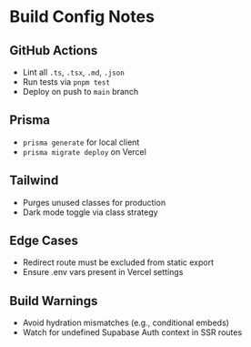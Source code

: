 # Build Config Notes

## GitHub Actions
- Lint all `.ts`, `.tsx`, `.md`, `.json`
- Run tests via `pnpm test`
- Deploy on push to `main` branch

## Prisma
- `prisma generate` for local client
- `prisma migrate deploy` on Vercel

## Tailwind
- Purges unused classes for production
- Dark mode toggle via class strategy

## Edge Cases
- Redirect route must be excluded from static export
- Ensure .env vars present in Vercel settings

## Build Warnings
- Avoid hydration mismatches (e.g., conditional embeds)
- Watch for undefined Supabase Auth context in SSR routes
